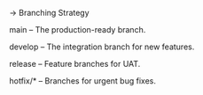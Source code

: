 -> Branching Strategy


main – The production-ready branch.

develop – The integration branch for new features.

release – Feature branches for UAT.

hotfix/* – Branches for urgent bug fixes.
